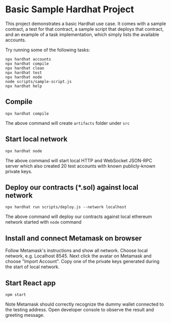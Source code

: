 # Basic Sample Hardhat Project

This project demonstrates a basic Hardhat use case. It comes with a sample contract, a test for that contract, a sample script that deploys that contract, and an example of a task implementation, which simply lists the available accounts.

Try running some of the following tasks:

```shell
npx hardhat accounts
npx hardhat compile
npx hardhat clean
npx hardhat test
npx hardhat node
node scripts/sample-script.js
npx hardhat help
```

## Compile
```
npx hardhat compile
```
The above command will create `artifacts` folder under `src`

## Start local network
```
npx hardhat node
```
The above command will start local HTTP and WebSocket JSON-RPC server which also created 20 test accounts with known publicly-known private keys.

## Deploy our contracts (*.sol) against local network
```
npx hardhat run scripts/deploy.js --network localhost
```
The above command will deploy our contracts against local ethereum network started with ```node``` command

## Install and connect Metamask on browser
Follow Metamask's instructions and show all network.  Choose local network, e.g. Localhost 8545.  Next click the avatar on Metamask and choose "Import Account".  Copy one of the private keys generated during the start of local network.

## Start React app
```
npm start
```
Note Metamask should correctly recognize the dummy wallet connected to the testing address.  Open developer console to observe the result and greeting message.
